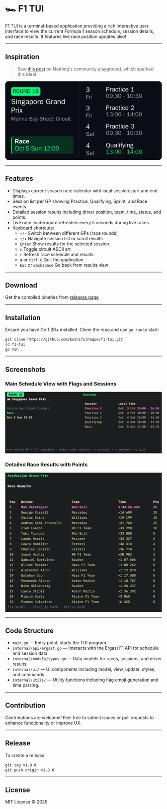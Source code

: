 # 🏎️ **F1 TUI**

F1 TUI is a terminal-based application providing a rich interactive user interface to view the current Formula 1 season schedule, session details, and race results. It features live race position updates also!

---

## Inspiration
> Saw [this post](https://playground.nothing.tech/detail/app/cwa3GQYwpgSbVF3j) on Nothing's community playground, which sparked this idea!

![](./assets/widget.png)

---

## Features

- Displays current season race calendar with local session start and end times.
- Session list per GP showing Practice, Qualifying, Sprint, and Race events.
- Detailed session results including driver position, team, time, status, and points.
- Live race leaderboard refreshes every 5 seconds during live races.
- Keyboard shortcuts:
  - `←/→` Switch between different GPs (race rounds)
  - `↑/↓` Navigate session list or scroll results
  - `Enter` Show results for the selected session
  - `c` Toggle circuit ASCII art
  - `r` Refresh race schedule and results
  - `q` or `Ctrl+C` Quit the application
  - `ESC` or `Backspace` Go back from results view

---

## Download

Get the compiled binaries from [releases page](https://github.com/kashifulhaque/f1-tui/releases)

---

## Installation

Ensure you have Go 1.20+ installed. Clone the repo and use `go run` to start:

```
git clone https://github.com/kashifulhaque/f1-tui.git
cd f1-tui
go run .
```

---

## Screenshots

### Main Schedule View with Flags and Sessions

![Schedule View](./assets/screenshots/schedule_view.png)

### Detailed Race Results with Points

![Race Results](./assets/screenshots/race_results.png)

---

## Code Structure

- `main.go` — Entry point, starts the TUI program.
- `internal/api/ergast.go` — Interacts with the Ergast F1 API for schedule and session data.
- `internal/models/types.go` — Data models for races, sessions, and driver results.
- `internal/ui/` — UI components including model, view, update, styles, and commands.
- `internal/utils/` — Utility functions including flag emoji generation and time parsing.

---

## Contribution

Contributions are welcome! Feel free to submit issues or pull requests to enhance functionality or improve UX.

---

## Release

To create a release:
```shell
git tag v1.0.0
git push origin v1.0.0
```

---

## License

MIT License © 2025
